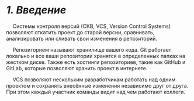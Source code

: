 # *1. Введение*

&emsp; Системы контроля версий (СКВ, VCS, Version Control Systems) позволяют откатить проект до старой версии, сравнивать, анализировать или сливать свои изменения в репозиторий.

&emsp; Репозиторием называют хранилище вашего кода. Git работает локально и все ваши репозитории хранятся в определенных папках на жестком диске. Также есть хостинги репозиториев, такие как GitHub и GitLab, которые позволяют хранить проект в интернете.

&emsp; VCS позволяют нескольким разработчикам работать над одним проектом и сохранять внесённые изменения независимо друг от друга. При этом каждый участник команды видит над чем работают коллеги.

